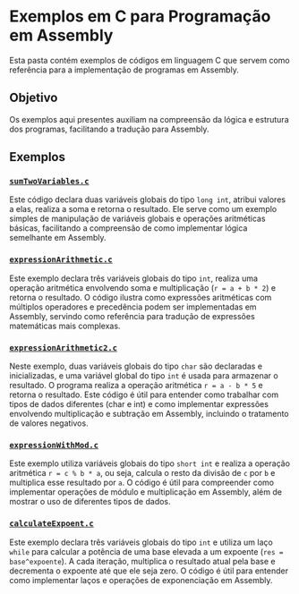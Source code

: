 # Exemplos em C para Programação em Assembly

Esta pasta contém exemplos de códigos em linguagem C que servem como referência para a implementação de programas em Assembly. 

## Objetivo
Os exemplos aqui presentes auxiliam na compreensão da lógica e estrutura dos programas, facilitando a tradução para Assembly.

## Exemplos

### [`sumTwoVariables.c`](sumTwoVariables.c)
Este código declara duas variáveis globais do tipo `long int`, atribui valores a elas, realiza a soma e retorna o resultado. Ele serve como um exemplo simples de manipulação de variáveis globais e operações aritméticas básicas, facilitando a compreensão de como implementar lógica semelhante em Assembly.

### [`expressionArithmetic.c`](expressionArithmetic.c)
Este exemplo declara três variáveis globais do tipo `int`, realiza uma operação aritmética envolvendo soma e multiplicação (`r = a + b * 2`) e retorna o resultado. O código ilustra como expressões aritméticas com múltiplos operadores e precedência podem ser implementadas em Assembly, servindo como referência para tradução de expressões matemáticas mais complexas.

### [`expressionArithmetic2.c`](expressionArithmetic2.c)
Neste exemplo, duas variáveis globais do tipo `char` são declaradas e inicializadas, e uma variável global do tipo `int` é usada para armazenar o resultado. O programa realiza a operação aritmética `r = a - b * 5` e retorna o resultado. Este código é útil para entender como trabalhar com tipos de dados diferentes (char e int) e como implementar expressões envolvendo multiplicação e subtração em Assembly, incluindo o tratamento de valores negativos.

### [`expressionWithMod.c`](expressionWithMod.c)
Este exemplo utiliza variáveis globais do tipo `short int` e realiza a operação aritmética `r = c % b * a`, ou seja, calcula o resto da divisão de `c` por `b` e multiplica esse resultado por `a`. O código é útil para compreender como implementar operações de módulo e multiplicação em Assembly, além de mostrar o uso de diferentes tipos de dados.

### [`calculateExpoent.c`](calculateExpoent.c)
Este exemplo declara três variáveis globais do tipo `int` e utiliza um laço `while` para calcular a potência de uma base elevada a um expoente (`res = base^expoente`). A cada iteração, multiplica o resultado atual pela base e decrementa o expoente até que ele seja zero. O código é útil para entender como implementar laços e operações de exponenciação em Assembly.

